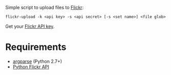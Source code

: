 Simple script to upload files to [Flickr](http://flickr.com):

    flickr-upload -k <api key> -s <api secret> [-s <set name>] <file glob>

Get your [Flickr API key](http://www.flickr.com/services/api/).

Requirements
============

* [argparse](http://docs.python.org/2.7/library/argparse.html) (Python 2.7+)
* [Python Flickr API](https://github.com/alexis-mignon/python-flickr-api/)
